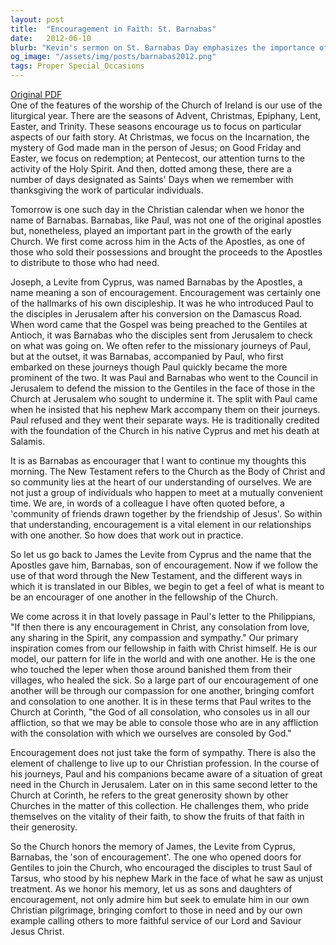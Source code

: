 ```yaml
---
layout: post
title:  "Encouragement in Faith: St. Barnabas"
date:   2012-06-10
blurb: "Kevin's sermon on St. Barnabas Day emphasizes the importance of encouragement within the Christian community. He reflects on the life of Barnabas, an early church figure known as the 'son of encouragement', and how his actions exemplify the supportive spirit that should permeate Christian fellowship. The sermon calls for emulation of Barnabas's example by offering comfort and challenging each other to live up to our Christian values."
og_image: "/assets/img/posts/barnabas2012.png"
tags: Proper Special_Occasions
---
```

[Original PDF](/assets/pdf/barnabas2012.pdf)    
One of the features of the worship of the Church of Ireland is our use of the liturgical year. There are the seasons of Advent, Christmas, Epiphany, Lent, Easter, and Trinity. These seasons encourage us to focus on particular aspects of our faith story. At Christmas, we focus on the Incarnation, the mystery of God made man in the person of Jesus; on Good Friday and Easter, we focus on redemption; at Pentecost, our attention turns to the activity of the Holy Spirit. And then, dotted among these, there are a number of days designated as Saints' Days when we remember with thanksgiving the work of particular individuals.

Tomorrow is one such day in the Christian calendar when we honor the name of Barnabas. Barnabas, like Paul, was not one of the original apostles but, nonetheless, played an important part in the growth of the early Church. We first come across him in the Acts of the Apostles, as one of those who sold their possessions and brought the proceeds to the Apostles to distribute to those who had need.

Joseph, a Levite from Cyprus, was named Barnabas by the Apostles, a name meaning a son of encouragement. Encouragement was certainly one of the hallmarks of his own discipleship. It was he who introduced Paul to the disciples in Jerusalem after his conversion on the Damascus Road. When word came that the Gospel was being preached to the Gentiles at Antioch, it was Barnabas who the disciples sent from Jerusalem to check on what was going on. We often refer to the missionary journeys of Paul, but at the outset, it was Barnabas, accompanied by Paul, who first embarked on these journeys though Paul quickly became the more prominent of the two. It was Paul and Barnabas who went to the Council in Jerusalem to defend the mission to the Gentiles in the face of those in the Church at Jerusalem who sought to undermine it. The split with Paul came when he insisted that his nephew Mark accompany them on their journeys. Paul refused and they went their separate ways. He is traditionally credited with the foundation of the Church in his native Cyprus and met his death at Salamis.

It is as Barnabas as encourager that I want to continue my thoughts this morning. The New Testament refers to the Church as the Body of Christ and so community lies at the heart of our understanding of ourselves. We are not just a group of individuals who happen to meet at a mutually convenient time. We are, in words of a colleague I have often quoted before, a 'community of friends drawn together by the friendship of Jesus'. So within that understanding, encouragement is a vital element in our relationships with one another. So how does that work out in practice.

So let us go back to James the Levite from Cyprus and the name that the Apostles gave him, Barnabas, son of encouragement. Now if we follow the use of that word through the New Testament, and the different ways in which it is translated in our Bibles, we begin to get a feel of what is meant to be an encourager of one another in the fellowship of the Church.

We come across it in that lovely passage in Paul's letter to the Philippians, "If then there is any encouragement in Christ, any consolation from love, any sharing in the Spirit, any compassion and sympathy." Our primary inspiration comes from our fellowship in faith with Christ himself. He is our model, our pattern for life in the world and with one another. He is the one who touched the leper when those around banished them from their villages, who healed the sick. So a large part of our encouragement of one another will be through our compassion for one another, bringing comfort and consolation to one another. It is in these terms that Paul writes to the Church at Corinth, "the God of all consolation, who consoles us in all our affliction, so that we may be able to console those who are in any affliction with the consolation with which we ourselves are consoled by God."

Encouragement does not just take the form of sympathy. There is also the element of challenge to live up to our Christian profession. In the course of his journeys, Paul and his companions became aware of a situation of great need in the Church in Jerusalem. Later on in this same second letter to the Church at Corinth, he refers to the great generosity shown by other Churches in the matter of this collection. He challenges them, who pride themselves on the vitality of their faith, to show the fruits of that faith in their generosity.

So the Church honors the memory of James, the Levite from Cyprus, Barnabas, the 'son of encouragement'. The one who opened doors for Gentiles to join the Church, who encouraged the disciples to trust Saul of Tarsus, who stood by his nephew Mark in the face of what he saw as unjust treatment. As we honor his memory, let us as sons and daughters of encouragement, not only admire him but seek to emulate him in our own Christian pilgrimage, bringing comfort to those in need and by our own example calling others to more faithful service of our Lord and Saviour Jesus Christ.
